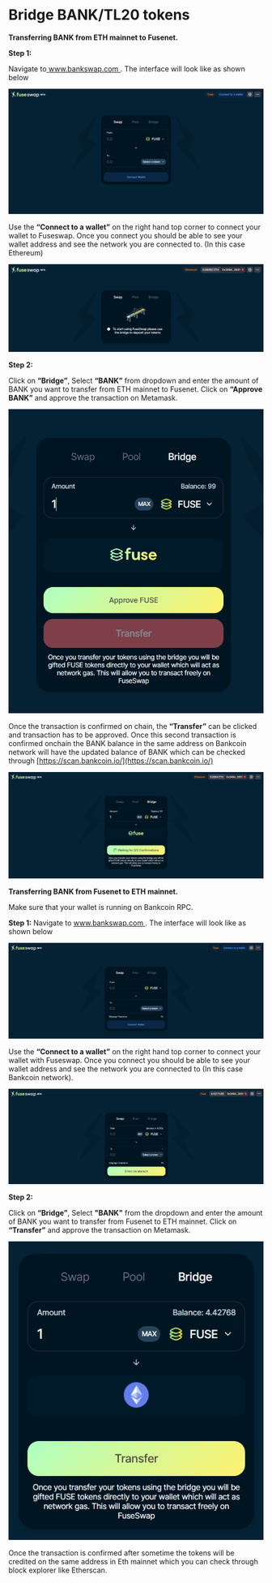 # Bridge BANK/TL20 tokens

**Transferring BANK from ETH mainnet to Fusenet.**

**Step 1:**

Navigate to[ www.bankswap.com ](https://bankswap.com/). The interface will look like as shown below

![](../.gitbook/assets/0%20%286%29.png)

Use the **“Connect to a wallet”** on the right hand top corner to connect your wallet to Fuseswap. Once you connect you should be able to see your wallet address and see the network you are connected to. \(In this case Ethereum\)

![](../.gitbook/assets/1%20%289%29.png)

**Step 2:**

Click on **“Bridge”**, Select **“BANK”** from dropdown and enter the amount of BANK you want to transfer from ETH mainnet to Fusenet. Click on **“Approve BANK”** and approve the transaction on Metamask.

![](../.gitbook/assets/2%20%289%29.png)

Once the transaction is confirmed on chain, the **“Transfer”** can be clicked and transaction has to be approved. Once this second transaction is confirmed onchain the BANK balance in the same address on Bankcoin network will have the updated balance of BANK which can be checked through [https://scan.bankcoin.io/](https://scan.bankcoin.io/) 

![](../.gitbook/assets/3%20%288%29.png)

**Transferring BANK from Fusenet to ETH mainnet.**

Make sure that your wallet is running on Bankcoin RPC.

**Step 1:** Navigate to [www.bankswap.com ](https://bankswap.com/). The interface will look like as shown below

![](../.gitbook/assets/4%20%289%29.png)

Use the **“Connect to a wallet”** on the right hand top corner to connect your wallet with Fuseswap. Once you connect you should be able to see your wallet address and see the network you are connected to \(In this case Bankcoin network\).

![](../.gitbook/assets/5%20%286%29.png)

**Step 2:**

Click on **“Bridge”**, Select **"BANK"** from the dropdown and enter the amount of BANK you want to transfer from Fusenet to ETH mainnet. Click on **“Transfer”** and approve the transaction on Metamask.

![](../.gitbook/assets/6%20%287%29.png)

Once the transaction is confirmed after sometime the tokens will be credited on the same address in Eth mainnet which you can check through block explorer like Etherscan.

